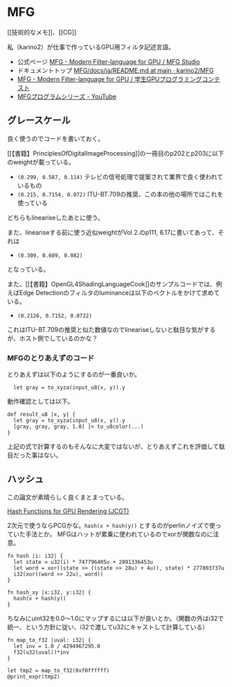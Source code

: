# MFG

[[技術的なメモ]]、[[CG]]

私（karino2）が仕事で作っているGPU用フィルタ記述言語。

- 公式ページ [MFG - Modern Filter-language for GPU / MFG Studio](https://modernfilterlanguageforgpu.org/)
- ドキュメントトップ [MFG/docs/ja/README.md at main · karino2/MFG](https://github.com/karino2/MFG/blob/main/docs/ja/README.md)
- [MFG - Modern Filter-language for GPU / 学生GPUプログラミングコンテスト](https://modernfilterlanguageforgpu.org/ja/contest/)
- [MFGプログラムシリーズ - YouTube](https://www.youtube.com/playlist?list=PL3J_mLcl4YCf1AHEjZO4PjdaIexukpb6e)

## グレースケール

良く使うのでコードを書いておく。

[[【書籍】PrinciplesOfDigitalImageProcessing]]の一冊目のp202とp203に以下のweightが載っている。

- `(0.299, 0.587, 0.114)` テレビの信号処理で提案されて業界で良く使われているもの
- `(0.215, 0.7154, 0.072)` ITU-BT.709の推奨、この本の他の場所ではこれを使っている

どちらもlineariseしたあとに使う。

また、lineariseする前に使う近似weightがVol 2.のp111, 6.17に書いてあって、それは

- `(0.309, 0.609, 0.082)` 

となっている。

また、[[【書籍】OpenGL4ShadingLanguageCook]]のサンプルコードでは、例えばEdge Detectionのフィルタのluminanceは以下のベクトルをかけて求めている。

- `(0.2126, 0.7152, 0.0722)`

これはITU-BT.709の推奨と似た数値なのでlineariseしないと駄目な気がするが、ホスト側でしているのかな？

### MFGのとりあえずのコード

とりあえずは以下のようにするのが一番良いか。

```
  let gray = to_xyza(input_u8(x, y)).y
```

動作確認としては以下。

```
def result_u8 |x, y| {
  let gray = to_xyza(input_u8(x, y)).y
  [gray, gray, gray, 1.0] |> to_u8color(...)
}
```

上記の式で計算するのもそんなに大変ではないが、とりあえずこれを評価して駄目だった事はない。

## ハッシュ

この論文が素晴らしく良くまとまっている。

[Hash Functions for GPU Rendering (JCGT)](https://jcgt.org/published/0009/03/02/)

2次元で使うならPCGかな。`hash(x + hash(y))` とするのがperlinノイズで使っていた手法とか。
MFGはハットが累乗に使われているのでxorが関数なのに注意。

```
fn hash |i: i32| {
  let state = u32(i) * 747796405u + 2891336453u
  let word = xor((state >> ((state >> 28u) + 4u)), state) * 277803737u
  i32(xor((word >> 22u), word))
}

fn hash_xy |x:i32, y:i32| {
  hash(x + hash(y))
}
```

ちなみにuint32を0.0〜1.0にマップするには以下が良いとか。（関数の外はi32で統一、という方針に従い、i32で渡してu32にキャストして計算している）

```
fn map_to_f32 |uval: i32| {
  let inv = 1.0 / 4294967295.0
  f32(u32(uval))*inv
}

let tmp2 = map_to_f32(0xf0ffffff)
@print_expr(tmp2)

```